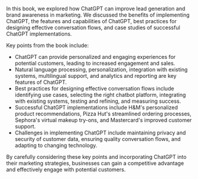 

In this book, we explored how ChatGPT can improve lead generation and brand awareness in marketing. We discussed the benefits of implementing ChatGPT, the features and capabilities of ChatGPT, best practices for designing effective conversation flows, and case studies of successful ChatGPT implementations.

Key points from the book include:

* ChatGPT can provide personalized and engaging experiences for potential customers, leading to increased engagement and sales.
* Natural language processing, personalization, integration with existing systems, multilingual support, and analytics and reporting are key features of ChatGPT.
* Best practices for designing effective conversation flows include identifying use cases, selecting the right chatbot platform, integrating with existing systems, testing and refining, and measuring success.
* Successful ChatGPT implementations include H\&M's personalized product recommendations, Pizza Hut's streamlined ordering processes, Sephora's virtual makeup try-ons, and Mastercard's improved customer support.
* Challenges in implementing ChatGPT include maintaining privacy and security of customer data, ensuring quality conversation flows, and adapting to changing technology.

By carefully considering these key points and incorporating ChatGPT into their marketing strategies, businesses can gain a competitive advantage and effectively engage with potential customers.
